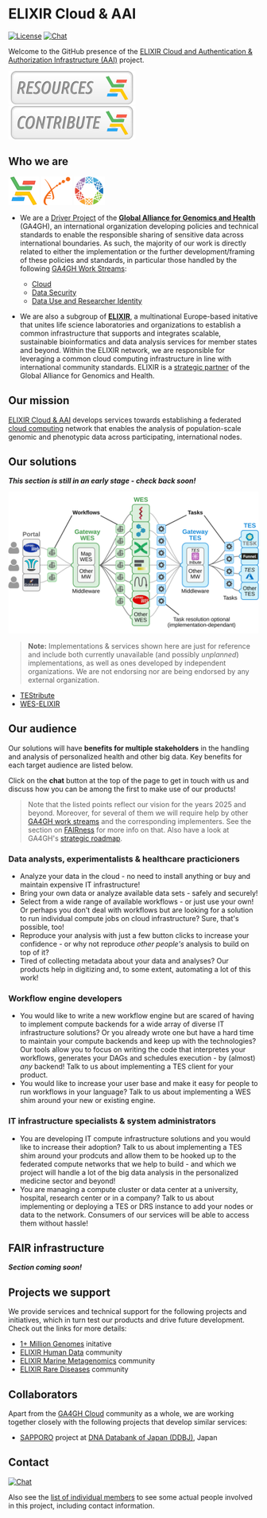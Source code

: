 # ELIXIR Cloud & AAI

[![License][badge-license]][badge-url-license]
[![Chat][badge-chat]][badge-url-chat]

Welcome to the GitHub presence of the [ELIXIR Cloud and Authentication &
Authorization Infrastructure (AAI)][elixir-cloud] project.

[![Resources][button-resources]][elixir-cloud-resources][![Contribute][button-contribute]][contributing]

## Who we are

[![logo-elixir-cloud][logo-elixir-cloud]][elixir-cloud]
[![logo-elixir][logo-elixir]][elixir]
[![logo-ga4gh][logo-ga4gh]][ga4gh]

- We are a [Driver Project][ga4gh-driver-projects] of the [**Global Alliance
for Genomics and Health**][ga4gh] (GA4GH), an international organization
developing policies and technical standards to enable the responsible sharing
of sensitive data across international boundaries. As such, the majority of our
work is directly related to either the implementation or the further
development/framing of these policies and standards, in particular those
handled by the following [GA4GH Work Streams][ga4gh-work-streams]:
  - [Cloud][ga4gh-cloud-ws]
  - [Data Security][ga4gh-data-security-ws]
  - [Data Use and Researcher Identity][ga4gh-duri-ws]

- We are also a subgroup of [**ELIXIR**][elixir], a multinational Europe-based
initative that unites life science laboratories and organizations to establish
a common infrastructure that supports and integrates scalable, sustainable
bioinformatics and data analysis services for member states and beyond. Within
the ELIXIR network, we are responsible for leveraging a common cloud
computing infrastructure in line with international community standards. ELIXIR
is a [strategic partner][ga4gh-elixir] of the Global Alliance for Genomics and
Health.

## Our mission

[ELIXIR Cloud & AAI][elixir-cloud] develops services towards establishing a
federated [cloud computing][cloud-computing] network that enables the analysis
of population-scale genomic and phenotypic data across participating,
international nodes.

## Our solutions

***This section is still in an early stage - check back soon!***

![schmatic_overview](images/schematic_overview.png)

> **Note:** Implementations & services shown here are just for reference and
> include both currently unavailable (and possibly _unplanned_)
> implementations, as well as ones developed by independent organizations. We
> are not endorsing nor are being endorsed by any external organization.

- [TEStribute][present-testribute]
- [WES-ELIXIR][present-wes-elixir]

## Our audience

Our solutions will have **benefits for multiple stakeholders** in the handling
and analysis of personalized health and other big data. Key benefits for each
target audience are listed below.

Click on the **chat** button at the top of the page to get in touch with us and
discuss how you can be among the first to make use of our products!

> Note that the listed points reflect our vision for the years 2025 and beyond.
> Moreover, for several of them we will require help by other [GA4GH work
> streams][ga4gh-work-streams] and the corresponding implementers. See the
> section on [FAIRness](#fair-infrastructure) for more info on that. Also have
> a look at GA4GH's [strategic roadmap][ga4gh-roadmap].

### Data analysts, experimentalists & healthcare practicioners

- Analyze your data in the cloud - no need to install anything or buy and
  maintain expensive IT infrastructure!
- Bring your own data or analyze available data sets - safely and securely!
- Select from a wide range of available workflows - or just use your own! Or
  perhaps you don't deal with workflows but are looking for a solution to run
  individual compute jobs on cloud infrastructure? Sure, that's possible, too!
- Reproduce your analysis with just a few button clicks to increase your
  confidence - or why not reproduce _other people's_ analysis to build on top
  of it?
- Tired of collecting metadata about your data and analyses? Our products help
  in digitizing and, to some extent, automating a lot of this work!
  
### Workflow engine developers

- You would like to write a new workflow engine but are scared of having to
  implement compute backends for a wide array of diverse IT infrastructure
  solutions? Or you already wrote one but have a hard time to maintain your
  compute backends and keep up with the technologies? Our tools allow you to
  focus on writing the code that interpretes your workflows, generates your
  DAGs and schedules execution - by (almost) _any_ backend! Talk to us about
  implementing a TES client for your product.
- You would like to increase your user base and make it easy for people to
  run workflows in your language? Talk to us about implementing a WES shim
  around your new or existing engine.

### IT infrastructure specialists & system administrators

- You are developing IT compute infrastructure solutions and you would like to
  increase their adoption? Talk to us about implementing a TES shim around your
  prodcuts and allow them to be hooked up to the federated compute networks
  that we help to build - and which we project will handle a lot of the big
  data analysis in the personalized medicine sector and beyond!
- You are managing a compute cluster or data center at a university, hospital,
  research center or in a company? Talk to us about implementing or deploying
  a TES or DRS instance to add your nodes or data to the network. Consumers of
  our services will be able to access them without hassle!

## FAIR infrastructure

***Section coming soon!***

## Projects we support

We provide services and technical support for the following projects and
initiatives, which in turn test our products and drive future development.
Check out the links for more details:

- [1+ Million Genomes][million-genomes] initative
- [ELIXIR Human Data][elixir-human-data] community
- [ELIXIR Marine Metagenomics][elixir-marine-metagenomics] community
- [ELIXIR Rare Diseases][elixir-rare-diseases] community

## Collaborators

Apart from the [GA4GH Cloud][ga4gh-cloud-ws] community as a whole, we are
working together closely with the following projects that develop similar
services:

- [SAPPORO][collab-sapporo] project at [DNA Databank of Japan (DDBJ)][loc-ddbj], Japan

## Contact

[![Chat][badge-chat]][badge-url-chat]

Also see the [list of individual members][elixir-cloud-members] to see some
actual people involved in this project, including contact information.

[badge-chat]: <https://img.shields.io/static/v1?label=chat&message=Slack&color=ff6994>
[badge-license]: <https://img.shields.io/badge/license-Apache%202.0-blue.svg>
[badge-url-chat]: <https://join.slack.com/t/elixir-cloud/shared_invite/enQtNzA3NTQ5Mzg2NjQ3LTZjZGI1OGQ5ZTRiOTRkY2ExMGUxNmQyODAxMDdjM2EyZDQ1YWM0ZGFjOTJhNzg5NjE0YmJiZTZhZDVhOWE4MWM>
[badge-url-license]: <http://www.apache.org/licenses/LICENSE-2.0>
[button-contribute]: images/button-contribute.png
[button-resources]: images/button-resources.png
[cloud-computing]: <https://en.wikipedia.org/wiki/Cloud_computing>
[collab-sapporo]: <https://github.com/ddbj/SAPPORO>
[contributing]: CONTRIBUTING.md
[elixir]: <https://elixir-europe.org/>
[elixir-cloud]: <https://elixir-europe.github.io/cloud>
[elixir-cloud-members]: <https://elixir-europe.github.io/cloud/categories/people.html>
[elixir-cloud-resources]: resources/resources.md
[elixir-human-data]: <https://elixir-europe.org/communities/human-data>
[elixir-rare-diseases]: <https://elixir-europe.org/communities/rare-diseases>
[elixir-marine-metagenomics]: <https://elixir-europe.org/communities/marine-metagenomics>
[ga4gh]: <https://www.ga4gh.org/>
[ga4gh-cloud-ws]: <https://www.ga4gh.org/work_stream/cloud/>
[ga4gh-data-security-ws]: <https://www.ga4gh.org/work_stream/data-security/>
[ga4gh-driver-projects]: <https://www.ga4gh.org/how-we-work/driver-projects/>
[ga4gh-duri-ws]: <https://www.ga4gh.org/work_stream/data-use-researcher-identities-duri-2/>
[ga4gh-elixir]: <https://elixir-europe.org/news/elixir-and-ga4gh-expand-collaboration>
[ga4gh-roadmap]: <https://www.ga4gh.org/how-we-work/strategic-roadmap/>
[ga4gh-work-streams]: <https://www.ga4gh.org/how-we-work/workstreams/>
[loc-ddbj]: <https://www.ddbj.nig.ac.jp/index-e.html>
[logo-elixir]: images/logo-elixir.png
[logo-elixir-cloud]: images/logo-elixir-cloud.png
[logo-ga4gh]: images/logo-ga4gh.png
[million-genomes]: <https://ec.europa.eu/digital-single-market/en/european-1-million-genomes-initiative>
[present-testribute]: <https://docs.google.com/presentation/d/14IJRKejeqRNU9qVfssp9ugFtuV49ZpWf18cnoZoESKo>
[present-wes-elixir]: <https://docs.google.com/presentation/d/1eEYJBzO6YaI8bREXzDIzCLkLFDqmESiDJz14ngAuiZU>
